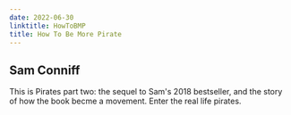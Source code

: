 ```yaml
---
date: 2022-06-30
linktitle: HowToBMP
title: How To Be More Pirate
---
```


## Sam Conniff

This is Pirates part two: the sequel to Sam's 2018 bestseller, and the story of how the book becme a movement. Enter the real life pirates.